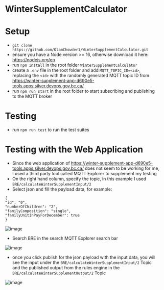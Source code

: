 # WinterSupplementCalculator

# Setup

- `git clone https://github.com/KlamChowder1/WinterSupplementCalculator.git`
- ensure you have a Node version >= 16, otherwise download it here: https://nodejs.org/en
- run `npm install` in the root folder `WinterSupplementCalculator`
- create a `.env` file in the root folder and add `MQTT_TOPIC_ID=<id>`, replacing the `<id>` with the randomly generated MQTT topic ID from https://winter-supplement-app-d690e5-tools.apps.silver.devops.gov.bc.ca/
- run `npm run start` in the root folder to start subscribing and publishing to the MQTT broker

# Testing

- run `npm run test` to run the test suites

# Testing with the Web Application

- Since the web application of https://winter-supplement-app-d690e5-tools.apps.silver.devops.gov.bc.ca/ does not seem to be working for me, I used a third party tool called MQTT Explorer to supplement my testing
- On the right hand column, specify the topic, in this example I used `BRE/calculateWinterSupplementInput/2`
- Select json and fill the payload data, for example:

```
{
"id": "0",
"numberOfChildren": "2",
"familyComposition": "single",
"familyUnitInPayForDecember": true
}
```

![image](https://github.com/user-attachments/assets/e0547df3-aa86-4aeb-93de-746596041917)

- Search BRE in the search MQTT Explorer search bar

![image](https://github.com/user-attachments/assets/491f67e5-2412-4c99-9d47-7d8d57654d92)

- once you click publish for the json payload with the input data, you will see the input under the `BRE/calculateWinterSupplementInput/2` Topic and the published output from the rules engine in the `BRE/calculateWinterSupplementOutput/2` Topic

![image](https://github.com/user-attachments/assets/10fef3f4-cd9f-44d9-9695-9fa3a93a765e)
